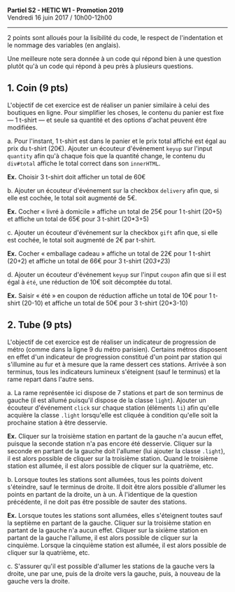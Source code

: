 **Partiel S2 - HETIC W1 - Promotion 2019**
<br>Vendredi 16 juin 2017 / 10h00-12h00

---

2 points sont alloués pour la lisibilité du code, le respect de l'indentation et le nommage des variables (en anglais).

Une meilleure note sera donnée à un code qui répond bien à une question plutôt qu'à un code qui répond à peu près à plusieurs questions.

## 1. Coin (9 pts)

L'objectif de cet exercice est de réaliser un panier similaire à celui des boutiques en ligne. Pour simplifier les choses, le contenu du panier est fixe — 1 t-shirt — et seule sa quantité et des options d'achat peuvent être modifiées.

a. Pour l'instant, 1 t-shirt est dans le panier et le prix total affiché est égal au prix du t-shirt (20€). Ajouter un écouteur d'événement `keyup` sur l'input `quantity` afin qu'à chaque fois que la quantité change, le contenu du `div#total` affiche le total correct dans son `innerHTML`.

**Ex.** Choisir 3 t-shirt doit afficher un total de 60€

b. Ajouter un écouteur d'événement sur la checkbox `delivery` afin que, si elle est cochée, le total soit augmenté de 5€.

**Ex.** Cocher « livré à domicile » affiche un total de 25€ pour 1 t-shirt (20+5) et affiche un total de 65€ pour 3 t-shirt (20*3+5)

c. Ajouter un écouteur d'événement sur la checkbox `gift` afin que, si elle est cochée, le total soit augmenté de 2€ par t-shirt.

**Ex.** Cocher « emballage cadeau » affiche un total de 22€ pour 1 t-shirt (20+2) et affiche un total de 66€ pour 3 t-shirt (20*3+2*3)

d. Ajouter un écouteur d'événement `keyup` sur l'input `coupon` afin que si il est égal à `été`, une réduction de 10€ soit décomptée du total.

**Ex.** Saisir « été » en coupon de réduction affiche un total de 10€ pour 1 t-shirt (20-10) et affiche un total de 50€ pour 3 t-shirt (20*3-10)

## 2. Tube (9 pts)

L'objectif de cet exercice est de réaliser un indicateur de progression de métro (comme dans la ligne 9 du métro parisien). Certains métros disposent en effet d'un indicateur de progression constitué d'un point par station qui s'illumine au fur et à mesure que la rame dessert ces stations. Arrivée à son terminus, tous les indicateurs lumineux s'éteignent (sauf le terminus) et la rame repart dans l'autre sens.

a. La rame représentée ici dispose de 7 stations et part de son terminus de gauche (il est allumé puisqu'il dispose de la classe `light`). Ajouter un écouteur d'événement `click` sur chaque station (éléments `li`) afin qu'elle acquière la classe `.light` lorsqu'elle est cliquée à condition qu'elle soit la prochaine station à être desservie.

**Ex.** Cliquer sur la troisième station en partant de la gauche n'a aucun effet, puisque la seconde station n'a pas encore été desservie. Cliquer sur la seconde en partant de la gauche doit l'allumer (lui ajouter la classe `.light`), il est alors possible de cliquer sur la troisième station. Quand le troisième station est allumée, il est alors possible de cliquer sur la quatrième, etc.

b. Lorsque toutes les stations sont allumées, tous les points doivent s'éteindre, sauf le terminus de droite. Il doit être alors possible d'allumer les points en partant de la droite, un à un. À l'identique de la question précédente, il ne doit pas être possible de sauter des stations.

**Ex.** Lorsque toutes les stations sont allumées, elles s'éteignent toutes sauf la septième en partant de la gauche. Cliquer sur la troisième station en partant de la gauche n'a aucun effet. Cliquer sur la sixième station en partant de la gauche l'allume, il est alors possible de cliquer sur la cinquième. Lorsque la cinquième station est allumée, il est alors possible de cliquer sur la quatrième, etc.

c. S'assurer qu'il est possible d'allumer les stations de la gauche vers la droite, une par une, puis de la droite vers la gauche, puis, à nouveau de la gauche vers la droite.
